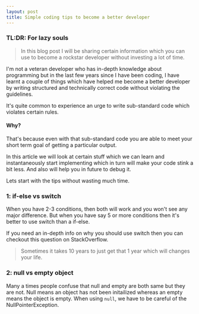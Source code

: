 ```yaml
---
layout: post
title: Simple coding tips to become a better developer
---
```


### TL:DR: For lazy souls
>In this blog post I will be sharing certain information which you can use to become a rockstar developer without investing a lot of time.

I'm not a veteran developer who has in-depth knowledge about programming but in the last few years since I have been coding, I have learnt a couple of things which have helped me become a better developer by writing structured and technically correct code without violating the guidelines.

It's quite common to experience an urge to write sub-standard code which violates certain rules.

#### Why?
That's because even with that sub-standard code you are able to meet your short term goal of getting a particular output.

In this article we will look at certain stuff which we can learn and instantaneously start implementing which in turn will make your code stink a bit less. And also will help you in future to debug it.

Lets start with the tips without wasting much time.

### 1: if-else vs switch
When you have 2-3 conditions, then both will work and you won't see any major difference. But when you have say 5 or more conditions then it's better to use switch than a if-else.

If you need an in-depth info on why you should use switch then you can checkout this question on StackOverflow.

>Sometimes it takes 10 years to just get that 1 year which will changes your life.

### 2: null vs empty object
Many a times people confuse that null and empty are both same but they are not. Null means an object has not been initailized whereas an empty means the object is empty. When using `null`, we have to be careful of the NullPointerException.

